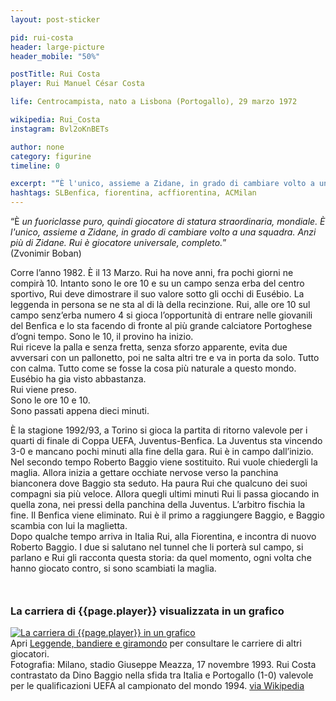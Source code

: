```yaml
---
layout: post-sticker

pid: rui-costa
header: large-picture
header_mobile: "50%"

postTitle: Rui Costa
player: Rui Manuel César Costa

life: Centrocampista, nato a Lisbona (Portogallo), 29 marzo 1972

wikipedia: Rui_Costa
instagram: Bvl2oKnBETs

author: none
category: figurine
timeline: 0

excerpt: "“È l'unico, assieme a Zidane, in grado di cambiare volto a una squadra. Anzi più di Zidane.” (Zvonimir Boban)"
hashtags: SLBenfica, fiorentina, acffiorentina, ACMilan
---
```

“È _un fuoriclasse puro, quindi giocatore di statura straordinaria, mondiale. È l'unico, assieme a Zidane, in grado di cambiare volto a una squadra. Anzi più di Zidane. Rui è giocatore universale, completo._”  
(Zvonimir Boban)

Corre l’anno 1982. È il 13 Marzo. Rui ha nove anni, fra pochi giorni ne compirà 10. Intanto sono le ore 10 e su un campo senza erba del centro sportivo, Rui deve dimostrare il suo valore sotto gli occhi di Eusébio. La leggenda in persona se ne sta al di là della recinzione. Rui, alle ore 10 sul campo senz’erba numero 4 si gioca l’opportunità di entrare nelle giovanili del Benfica e lo sta facendo di fronte al più grande calciatore Portoghese d’ogni tempo. Sono le 10, il provino ha inizio.  
Rui riceve la palla e senza fretta, senza sforzo apparente, evita due avversari con un pallonetto, poi ne salta altri tre e va in porta da solo. Tutto con calma. Tutto come se fosse la cosa più naturale a questo mondo.  
Eusébio ha gia visto abbastanza.  
Rui viene preso.  
Sono le ore 10 e 10.  
Sono passati appena dieci minuti.

È la stagione 1992/93, a Torino si gioca la partita di ritorno valevole per i quarti di finale di Coppa UEFA, Juventus-Benfica. La Juventus sta vincendo 3-0 e mancano pochi minuti alla fine della gara. Rui è in campo dall’inizio. Nel secondo tempo Roberto Baggio viene sostituito. Rui vuole chiedergli la maglia. Allora inizia a gettare occhiate nervose verso la panchina bianconera dove Baggio sta seduto. Ha paura Rui che qualcuno dei suoi compagni sia più veloce. Allora quegli ultimi minuti Rui li passa giocando in quella zona, nei pressi della panchina della Juventus. L’arbitro fischia la fine. Il Benfica viene eliminato. Rui è il primo a raggiungere Baggio, e Baggio scambia con lui la maglietta.  
Dopo qualche tempo arriva in Italia Rui, alla Fiorentina, e incontra di nuovo Roberto Baggio. I due si salutano nel tunnel che li porterà sul campo, si parlano e Rui gli racconta questa storia: da quel momento, ogni volta che hanno giocato contro, si sono scambiati la maglia.

<div style="margin-top: 50px;">
<h3>La carriera di {{page.player}} visualizzata in un grafico</h3>
<a href="/leggende-bandiere-e-giramondo" title="La carriera di {{page.player}} visualizzata in un grafico"><img class="responsive-img w100 border" src="{{site.baseurl}}/assets/pics/careers/{{page.pid}}.png" alt="La carriera di {{page.player}} in un grafico"/></a>
</div>
Apri <a href="/leggende-bandiere-e-giramondo" title="La carriera di {{page.player}} visualizzata in un grafico">Leggende, bandiere e giramondo</a> per consultare le carriere di altri giocatori.


<div class="post-disclaimer">Fotografia: Milano, stadio Giuseppe Meazza, 17 novembre 1993. Rui Costa contrastato da Dino Baggio nella sfida tra Italia e Portogallo (1-0) valevole per le qualificazioni UEFA al campionato del mondo 1994. <a href="https://it.wikipedia.org/wiki/File:Italia_vs_Portogallo_(Milano,_1993)_-_Rui_Costa_e_Dino_Baggio.jpg">via Wikipedia</a>
</div>
